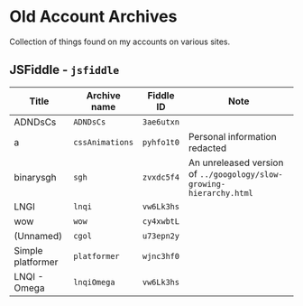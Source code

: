 # Old Account Archives

Collection of things found on my accounts on various sites.

## JSFiddle - `jsfiddle`

Title | Archive name | Fiddle ID | Note
-|-|-|-
ADNDsCs | `ADNDsCs` | `3ae6utxn`
a | `cssAnimations` | `pyhfo1t0` | Personal information redacted
binarysgh | `sgh` | `zvxdc5f4` | An unreleased version of `../googology/slow-growing-hierarchy.html`
LNGI | `lnqi` | `vw6Lk3hs`
wow | `wow` | `cy4xwbtL`
(Unnamed) | `cgol` | `u73epn2y`
Simple platformer | `platformer` | `wjnc3hf0`
LNQI - Omega | `lnqiOmega` | `vw6Lk3hs`